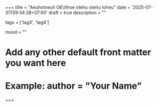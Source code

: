 +++
title = "Aeuhotneuh OEUthoe otehu otehu toheu"
date = '2025-07-31T09:34:28+07:00'
draft = true
description = ""

tags = ['tag3', 'tag4']

mood = ""

# Add any other default front matter you want here
# Example: author = "Your Name"
+++
